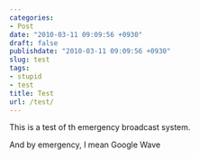```yaml
---
categories:
- Post
date: "2010-03-11 09:09:56 +0930"
draft: false
publishdate: "2010-03-11 09:09:56 +0930"
slug: test
tags:
- stupid
- test
title: Test
url: /test/
---
```

This is a test of th emergency broadcast system.

And by emergency, I mean Google Wave